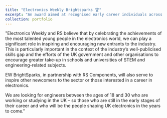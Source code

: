 ```yaml
---
title: "Electronics Weekly Brightsparks 🏆"
excerpt: "An award aimed at recognised early career individuals across all sectors who possess potential to be leaders in the future."
collection: portfolio
---
```


"Electronics Weekly and RS believe that by celebrating the achievements of the most talented young people in the electronics world, we can play a significant role in inspiring and encouraging new entrants to the industry. This is particularly important in the context of the industry’s well-publicised skills gap and the efforts of the UK government and other organisations to encourage greater take-up in schools and universities of STEM and engineering-related subjects.

EW BrightSparks, in partnership with RS Components, will also serve to inspire other newcomers to the sector or those interested in a career in electronics.

We are looking for engineers between the ages of 18 and 30 who are working or studying in the UK – so those who are still in the early stages of their career and who will be the people shaping UK electronics in the years to come."
